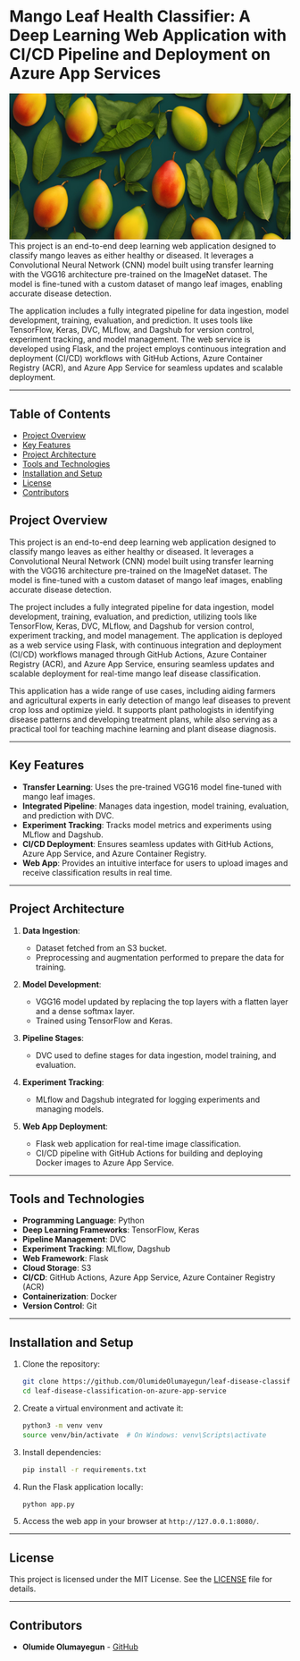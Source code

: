 # Mango Leaf Health Classifier: A Deep Learning Web Application with CI/CD Pipeline and Deployment on Azure App Services
![leaf image banner](leaf_banner2.png)
This project is an end-to-end deep learning web application designed to classify mango leaves as either healthy or diseased. It leverages a Convolutional Neural Network (CNN) model built using transfer learning with the VGG16 architecture pre-trained on the ImageNet dataset. The model is fine-tuned with a custom dataset of mango leaf images, enabling accurate disease detection.

The application includes a fully integrated pipeline for data ingestion, model development, training, evaluation, and prediction. It uses tools like TensorFlow, Keras, DVC, MLflow, and Dagshub for version control, experiment tracking, and model management. The web service is developed using Flask, and the project employs continuous integration and deployment (CI/CD) workflows with GitHub Actions, Azure Container Registry (ACR), and Azure App Service for seamless updates and scalable deployment.

---
## Table of Contents
- [Project Overview](#project-overview)
- [Key Features](#key-features)
- [Project Architecture](#project-architecture)
- [Tools and Technologies](#tools-and-technologies)
- [Installation and Setup](#installation-and-setup)
- [License](#license)
- [Contributors](#contributors)

## Project Overview
This project is an end-to-end deep learning web application designed to classify mango leaves as either healthy or diseased. It leverages a Convolutional Neural Network (CNN) model built using transfer learning with the VGG16 architecture pre-trained on the ImageNet dataset. The model is fine-tuned with a custom dataset of mango leaf images, enabling accurate disease detection.

The project includes a fully integrated pipeline for data ingestion, model development, training, evaluation, and prediction, utilizing tools like TensorFlow, Keras, DVC, MLflow, and Dagshub for version control, experiment tracking, and model management. The application is deployed as a web service using Flask, with continuous integration and deployment (CI/CD) workflows managed through GitHub Actions, Azure Container Registry (ACR), and Azure App Service, ensuring seamless updates and scalable deployment for real-time mango leaf disease classification.

This application has a wide range of use cases, including aiding farmers and agricultural experts in early detection of mango leaf diseases to prevent crop loss and optimize yield. It supports plant pathologists in identifying disease patterns and developing treatment plans, while also serving as a practical tool for teaching machine learning and plant disease diagnosis.

---

## Key Features
- **Transfer Learning**: Uses the pre-trained VGG16 model fine-tuned with mango leaf images.
- **Integrated Pipeline**: Manages data ingestion, model training, evaluation, and prediction with DVC.
- **Experiment Tracking**: Tracks model metrics and experiments using MLflow and Dagshub.
- **CI/CD Deployment**: Ensures seamless updates with GitHub Actions, Azure App Service, and Azure Container Registry.
- **Web App**: Provides an intuitive interface for users to upload images and receive classification results in real time.

---

## Project Architecture
1. **Data Ingestion**:
   - Dataset fetched from an S3 bucket.
   - Preprocessing and augmentation performed to prepare the data for training.

2. **Model Development**:
   - VGG16 model updated by replacing the top layers with a flatten layer and a dense softmax layer.
   - Trained using TensorFlow and Keras.

3. **Pipeline Stages**:
   - DVC used to define stages for data ingestion, model training, and evaluation.

4. **Experiment Tracking**:
   - MLflow and Dagshub integrated for logging experiments and managing models.

5. **Web App Deployment**:
   - Flask web application for real-time image classification.
   - CI/CD pipeline with GitHub Actions for building and deploying Docker images to Azure App Service.

---

## Tools and Technologies
- **Programming Language**: Python
- **Deep Learning Frameworks**: TensorFlow, Keras
- **Pipeline Management**: DVC
- **Experiment Tracking**: MLflow, Dagshub
- **Web Framework**: Flask
- **Cloud Storage**: S3
- **CI/CD**: GitHub Actions, Azure App Service, Azure Container Registry (ACR)
- **Containerization**: Docker
- **Version Control**: Git

---

## Installation and Setup
1. Clone the repository:
   ```bash
   git clone https://github.com/OlumideOlumayegun/leaf-disease-classification-on-azure-app-service.git
   cd leaf-disease-classification-on-azure-app-service
   ```

2. Create a virtual environment and activate it:
   ```bash
   python3 -m venv venv
   source venv/bin/activate  # On Windows: venv\Scripts\activate
   ```

3. Install dependencies:
   ```bash
   pip install -r requirements.txt
   ```

4. Run the Flask application locally:
   ```bash
   python app.py
   ```

5. Access the web app in your browser at `http://127.0.0.1:8080/`.

---

## License
This project is licensed under the MIT License. See the [LICENSE](LICENSE) file for details.

---

## Contributors
- **Olumide Olumayegun** - [GitHub](https://github.com/OlumideOlumayegun)
